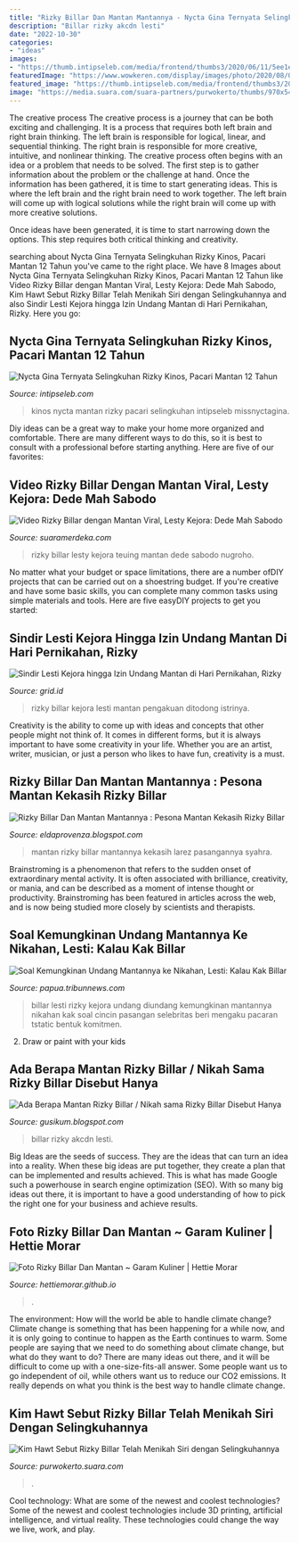 ```yaml
---
title: "Rizky Billar Dan Mantan Mantannya - Nycta Gina Ternyata Selingkuhan Rizky Kinos, Pacari Mantan 12 Tahun"
description: "Billar rizky akcdn lesti"
date: "2022-10-30"
categories:
- "ideas"
images:
- "https://thumb.intipseleb.com/media/frontend/thumbs3/2020/06/11/5ee1e5a7b2fc1-nycta-gina-dan-rizky-kinos_663_372.jpeg"
featuredImage: "https://www.wowkeren.com/display/images/photo/2020/08/04/00323448s3.jpg"
featured_image: "https://thumb.intipseleb.com/media/frontend/thumbs3/2020/06/11/5ee1e5a7b2fc1-nycta-gina-dan-rizky-kinos_663_372.jpeg"
image: "https://media.suara.com/suara-partners/purwokerto/thumbs/970x545/2022/10/02/1-rizky-lesti.jpeg"
---
```



The creative process
The creative process is a journey that can be both exciting and challenging. It is a process that requires both left brain and right brain thinking. The left brain is responsible for logical, linear, and sequential thinking. The right brain is responsible for more creative, intuitive, and nonlinear thinking.
The creative process often begins with an idea or a problem that needs to be solved. The first step is to gather information about the problem or the challenge at hand. Once the information has been gathered, it is time to start generating ideas. This is where the left brain and the right brain need to work together. The left brain will come up with logical solutions while the right brain will come up with more creative solutions.

Once ideas have been generated, it is time to start narrowing down the options. This step requires both critical thinking and creativity.

	

		
searching about Nycta Gina Ternyata Selingkuhan Rizky Kinos, Pacari Mantan 12 Tahun you've came to the right place. We have 8 Images about Nycta Gina Ternyata Selingkuhan Rizky Kinos, Pacari Mantan 12 Tahun like Video Rizky Billar dengan Mantan Viral, Lesty Kejora: Dede Mah Sabodo, Kim Hawt Sebut Rizky Billar Telah Menikah Siri dengan Selingkuhannya and also Sindir Lesti Kejora hingga Izin Undang Mantan di Hari Pernikahan, Rizky. Here you go:
		
    
## Nycta Gina Ternyata Selingkuhan Rizky Kinos, Pacari Mantan 12 Tahun

<img loading=lazy src="https://thumb.intipseleb.com/media/frontend/thumbs3/2020/06/11/5ee1e5a7b2fc1-nycta-gina-dan-rizky-kinos_663_372.jpeg" onerror="this.onerror=null;this.src='https://tse4.mm.bing.net/th?id=OIP.4uBGIUay5n0gjab0Joz0ZQHaEJ&amp;pid=15.1';" alt="Nycta Gina Ternyata Selingkuhan Rizky Kinos, Pacari Mantan 12 Tahun">

_Source: intipseleb.com_

>kinos nycta mantan rizky pacari selingkuhan intipseleb missnyctagina. 

	

Diy ideas can be a great way to make your home more organized and comfortable. There are many different ways to do this, so it is best to consult with a professional before starting anything. Here are five of our favorites: 

    
## Video Rizky Billar Dengan Mantan Viral, Lesty Kejora: Dede Mah Sabodo

<img loading=lazy src="https://assets.promediateknologi.com/crop/0x0:0x0/x/photo/2021/07/24/1698891700.jpg" onerror="this.onerror=null;this.src='https://tse1.mm.bing.net/th?id=OIP.hDTDZRo5pfyAtlYe5VdpqAHaEK&amp;pid=15.1';" alt="Video Rizky Billar dengan Mantan Viral, Lesty Kejora: Dede Mah Sabodo">

_Source: suaramerdeka.com_

>rizky billar lesty kejora teuing mantan dede sabodo nugroho. 

	

No matter what your budget or space limitations, there are a number ofDIY projects that can be carried out on a shoestring budget. If you're creative and have some basic skills, you can complete many common tasks using simple materials and tools. Here are five easyDIY projects to get you started: 

    
## Sindir Lesti Kejora Hingga Izin Undang Mantan Di Hari Pernikahan, Rizky

<img loading=lazy src="https://asset-a.grid.id/crop/0x0:0x0/700x465/photo/2021/08/04/rizky-billar-dan-lesti-kejora-t-20210804073020.jpg" onerror="this.onerror=null;this.src='https://tse1.mm.bing.net/th?id=OIP.wTa24P6UU0S7pbL9r87ANwHaE6&amp;pid=15.1';" alt="Sindir Lesti Kejora hingga Izin Undang Mantan di Hari Pernikahan, Rizky">

_Source: grid.id_

>rizky billar kejora lesti mantan pengakuan ditodong istrinya. 

	

Creativity is the ability to come up with ideas and concepts that other people might not think of. It comes in different forms, but it is always important to have some creativity in your life. Whether you are an artist, writer, musician, or just a person who likes to have fun, creativity is a must.

    
## Rizky Billar Dan Mantan Mantannya : Pesona Mantan Kekasih Rizky Billar

<img loading=lazy src="https://cdn-2.tstatic.net/wow/foto/bank/images/rizky-billar-terbahak-saat-raffi-singgung-mantan-pacar-lesti.jpg" onerror="this.onerror=null;this.src='https://tse1.mm.bing.net/th?id=OIP.8_zn_P5wvHZRununYBRRxQHaEK&amp;pid=15.1';" alt="Rizky Billar Dan Mantan Mantannya : Pesona Mantan Kekasih Rizky Billar">

_Source: eldaprovenza.blogspot.com_

>mantan rizky billar mantannya kekasih larez pasangannya syahra. 

	

Brainstroming is a phenomenon that refers to the sudden onset of extraordinary mental activity. It is often associated with brilliance, creativity, or mania, and can be described as a moment of intense thought or productivity. Brainstroming has been featured in articles across the web, and is now being studied more closely by scientists and therapists.

    
## Soal Kemungkinan Undang Mantannya Ke Nikahan, Lesti: Kalau Kak Billar

<img loading=lazy src="https://cdn-2.tstatic.net/papua/foto/bank/images/pasangan-selebritas-lesti-kejora-dan-rizky-billar.jpg" onerror="this.onerror=null;this.src='https://tse1.mm.bing.net/th?id=OIP.Fe4kX3VUuUU3n7CdNQHYHAHaEK&amp;pid=15.1';" alt="Soal Kemungkinan Undang Mantannya ke Nikahan, Lesti: Kalau Kak Billar">

_Source: papua.tribunnews.com_

>billar lesti rizky kejora undang diundang kemungkinan mantannya nikahan kak soal cincin pasangan selebritas beri mengaku pacaran tstatic bentuk komitmen. 

	

2. Draw or paint with your kids

    
## Ada Berapa Mantan Rizky Billar / Nikah Sama Rizky Billar Disebut Hanya

<img loading=lazy src="https://akcdn.detik.net.id/visual/2021/06/12/lesti-kejora-dan-rizky-billar_169.jpeg?wid=63&amp;w=650&amp;t=jpeg" onerror="this.onerror=null;this.src='https://tse3.mm.bing.net/th?id=OIP.cJHiZHGZcJ7odA-jO9PMIwHaEK&amp;pid=15.1';" alt="Ada Berapa Mantan Rizky Billar / Nikah sama Rizky Billar Disebut Hanya">

_Source: gusikum.blogspot.com_

>billar rizky akcdn lesti. 

	

Big Ideas are the seeds of success. They are the ideas that can turn an idea into a reality. When these big ideas are put together, they create a plan that can be implemented and results achieved. This is what has made Google such a powerhouse in search engine optimization (SEO). With so many big ideas out there, it is important to have a good understanding of how to pick the right one for your business and achieve results.

    
## Foto Rizky Billar Dan Mantan ~ Garam Kuliner | Hettie Morar

<img loading=lazy src="https://www.wowkeren.com/display/images/photo/2020/08/04/00323448s3.jpg" onerror="this.onerror=null;this.src='https://tse2.mm.bing.net/th?id=OIP.naIz_X70e8LVgXqreb6ofQHaEK&amp;pid=15.1';" alt="Foto Rizky Billar Dan Mantan ~ Garam Kuliner | Hettie Morar">

_Source: hettiemorar.github.io_

>. 

	

The environment: How will the world be able to handle climate change?
Climate change is something that has been happening for a while now, and it is only going to continue to happen as the Earth continues to warm. Some people are saying that we need to do something about climate change, but what do they want to do? There are many ideas out there, and it will be difficult to come up with a one-size-fits-all answer. Some people want us to go independent of oil, while others want us to reduce our CO2 emissions. It really depends on what you think is the best way to handle climate change.

    
## Kim Hawt Sebut Rizky Billar Telah Menikah Siri Dengan Selingkuhannya

<img loading=lazy src="https://media.suara.com/suara-partners/purwokerto/thumbs/970x545/2022/10/02/1-rizky-lesti.jpeg" onerror="this.onerror=null;this.src='https://tse4.mm.bing.net/th?id=OIP.Xzu_vtdNwjbkJr582s-9lAHaEK&amp;pid=15.1';" alt="Kim Hawt Sebut Rizky Billar Telah Menikah Siri dengan Selingkuhannya">

_Source: purwokerto.suara.com_

>. 

	

Cool technology: What are some of the newest and coolest technologies?
Some of the newest and coolest technologies include 3D printing, artificial intelligence, and virtual reality. These technologies could change the way we live, work, and play.

